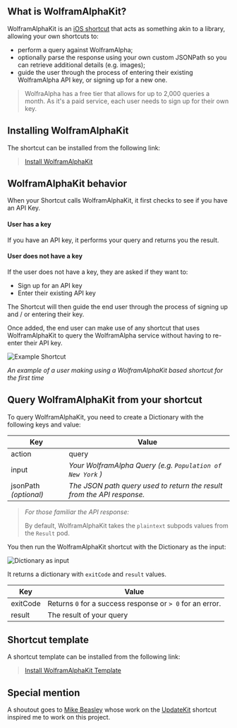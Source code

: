 ## What is WolframAlphaKit?

WolframAlphaKit is an [iOS shortcut](https://support.apple.com/guide/shortcuts/welcome/ios) that acts as something akin to a library, allowing your own shortcuts to:

* perform a query against WolframAlpha;
* optionally parse the response using your own custom JSONPath so you can retrieve additional details (e.g. images);
* guide the user through the process of entering their existing WolframAlpha API key, or signing up for a new one.
	
> WolfraAlpha has a free tier that allows for up to 2,000 queries a month. As it's a paid service, each user needs to sign up for their own key.

## Installing WolframAlphaKit

The shortcut can be installed from the following link:

> [Install WolframAlphaKit](https://routinehub.co/shortcut/781)
	
## WolframAlphaKit behavior

When your Shortcut calls WolframAlphaKit, it first checks to see if you have an API Key.

#### User has a key

If you have an API key, it performs your query and returns you the result.


#### User does not have a key
If the user does not have a key, they are asked if they want to:

- Sign up for an API key
- Enter their existing API key

The Shortcut will then guide the end user through the process of signing up and / or entering their key.

Once added, the end user can make use of any shortcut that uses WolframAlphaKit to query the WolframAlpha service without having to re-enter their API key.

![Example Shortcut](https://i.imgur.com/kQAveaR.gif)

_An example of a user making using a WolframAlphaKit based shortcut for the first time_

## Query WolframAlphaKit from your shortcut

To query WolframAlphaKit, you need to create a Dictionary with the following keys and value:



Key 		| Value
-----		|------
action 		| query
input		| _Your WolframAlpha Query (e.g. `Population of New York` )_
jsonPath _(optional)_	| _The JSON path query used to return the result from the API response._

>  *For those familiar the API response:*
>
>  By default, WolframAlphaKit takes the `plaintext` subpods values from the `Result` pod.

You then run the WolframAlphaKit shortcut with the Dictionary as the input:

![Dictionary as input](https://i.imgur.com/oS844iH.png)

It returns a dictionary with `exitCode` and `result` values.


Key 		| Value
-----		|------
exitCode	| Returns `0` for a success response or `> 0` for an error.
result		| The result of your query


## Shortcut template

A shortcut template can be installed from the following link:

> [Install WolframAlphaKit Template](https://routinehub.co/shortcut/800)

## Special mention

A shoutout goes to [Mike Beasley](https://twitter.com/MikeBeas) whose work on the [UpdateKit](http://www.mikebeas.com/updatekit/) shortcut inspired me to work on this project.
